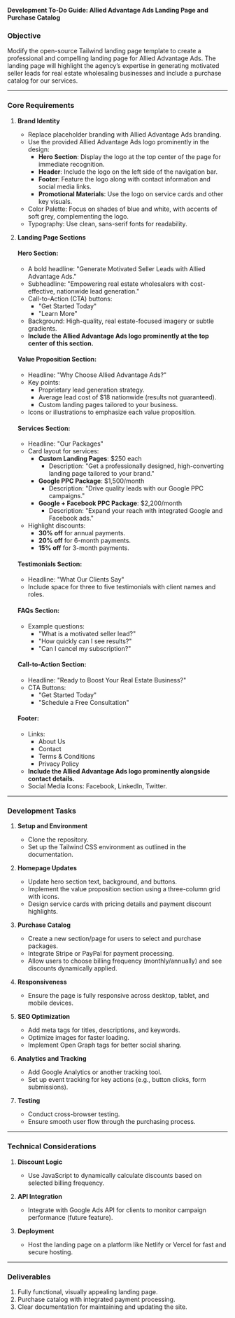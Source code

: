 **Development To-Do Guide: Allied Advantage Ads Landing Page and Purchase Catalog**

### Objective
Modify the open-source Tailwind landing page template to create a professional and compelling landing page for Allied Advantage Ads. The landing page will highlight the agency’s expertise in generating motivated seller leads for real estate wholesaling businesses and include a purchase catalog for our services.

---

### Core Requirements

1. **Brand Identity**
   - Replace placeholder branding with Allied Advantage Ads branding.
   - Use the provided Allied Advantage Ads logo prominently in the design:
     - **Hero Section**: Display the logo at the top center of the page for immediate recognition.
     - **Header**: Include the logo on the left side of the navigation bar.
     - **Footer**: Feature the logo along with contact information and social media links.
     - **Promotional Materials**: Use the logo on service cards and other key visuals.
   - Color Palette: Focus on shades of blue and white, with accents of soft grey, complementing the logo.
   - Typography: Use clean, sans-serif fonts for readability.

2. **Landing Page Sections**
   
   #### **Hero Section:**
   - A bold headline: "Generate Motivated Seller Leads with Allied Advantage Ads."
   - Subheadline: "Empowering real estate wholesalers with cost-effective, nationwide lead generation."
   - Call-to-Action (CTA) buttons:
     - "Get Started Today"
     - "Learn More"
   - Background: High-quality, real estate-focused imagery or subtle gradients.
   - **Include the Allied Advantage Ads logo prominently at the top center of this section.**

   #### **Value Proposition Section:**
   - Headline: "Why Choose Allied Advantage Ads?"
   - Key points:
     - Proprietary lead generation strategy.
     - Average lead cost of $18 nationwide (results not guaranteed).
     - Custom landing pages tailored to your business.
   - Icons or illustrations to emphasize each value proposition.

   #### **Services Section:**
   - Headline: "Our Packages"
   - Card layout for services:
     - **Custom Landing Pages**: $250 each
       - Description: "Get a professionally designed, high-converting landing page tailored to your brand."
     - **Google PPC Package**: $1,500/month
       - Description: "Drive quality leads with our Google PPC campaigns."
     - **Google + Facebook PPC Package**: $2,200/month
       - Description: "Expand your reach with integrated Google and Facebook ads."
   - Highlight discounts:
     - **30% off** for annual payments.
     - **20% off** for 6-month payments.
     - **15% off** for 3-month payments.

   #### **Testimonials Section:**
   - Headline: "What Our Clients Say"
   - Include space for three to five testimonials with client names and roles.

   #### **FAQs Section:**
   - Example questions:
     - "What is a motivated seller lead?"
     - "How quickly can I see results?"
     - "Can I cancel my subscription?"

   #### **Call-to-Action Section:**
   - Headline: "Ready to Boost Your Real Estate Business?"
   - CTA Buttons:
     - "Get Started Today"
     - "Schedule a Free Consultation"

   #### **Footer:**
   - Links:
     - About Us
     - Contact
     - Terms & Conditions
     - Privacy Policy
   - **Include the Allied Advantage Ads logo prominently alongside contact details.**
   - Social Media Icons: Facebook, LinkedIn, Twitter.

---

### Development Tasks

1. **Setup and Environment**
   - Clone the repository.
   - Set up the Tailwind CSS environment as outlined in the documentation.

2. **Homepage Updates**
   - Update hero section text, background, and buttons.
   - Implement the value proposition section using a three-column grid with icons.
   - Design service cards with pricing details and payment discount highlights.

3. **Purchase Catalog**
   - Create a new section/page for users to select and purchase packages.
   - Integrate Stripe or PayPal for payment processing.
   - Allow users to choose billing frequency (monthly/annually) and see discounts dynamically applied.

4. **Responsiveness**
   - Ensure the page is fully responsive across desktop, tablet, and mobile devices.

5. **SEO Optimization**
   - Add meta tags for titles, descriptions, and keywords.
   - Optimize images for faster loading.
   - Implement Open Graph tags for better social sharing.

6. **Analytics and Tracking**
   - Add Google Analytics or another tracking tool.
   - Set up event tracking for key actions (e.g., button clicks, form submissions).

7. **Testing**
   - Conduct cross-browser testing.
   - Ensure smooth user flow through the purchasing process.

---

### Technical Considerations

1. **Discount Logic**
   - Use JavaScript to dynamically calculate discounts based on selected billing frequency.

2. **API Integration**
   - Integrate with Google Ads API for clients to monitor campaign performance (future feature).

3. **Deployment**
   - Host the landing page on a platform like Netlify or Vercel for fast and secure hosting.

---

### Deliverables

1. Fully functional, visually appealing landing page.
2. Purchase catalog with integrated payment processing.
3. Clear documentation for maintaining and updating the site.


